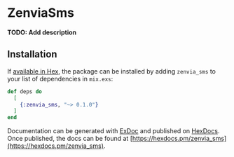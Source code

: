 # ZenviaSms

**TODO: Add description**

## Installation

If [available in Hex](https://hex.pm/docs/publish), the package can be installed
by adding `zenvia_sms` to your list of dependencies in `mix.exs`:

```elixir
def deps do
  [
    {:zenvia_sms, "~> 0.1.0"}
  ]
end
```

Documentation can be generated with [ExDoc](https://github.com/elixir-lang/ex_doc)
and published on [HexDocs](https://hexdocs.pm). Once published, the docs can
be found at [https://hexdocs.pm/zenvia_sms](https://hexdocs.pm/zenvia_sms).

